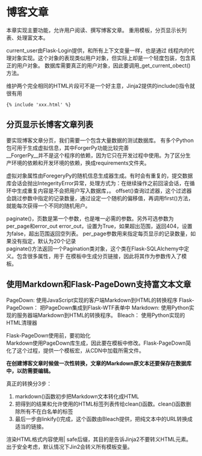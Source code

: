 # 博客文章

本章实现主要功能，允许用户阅读、撰写博客文章。
重用模板，分页显示长列表、处理富文本。

current_user由Flask-Login提供，和所有上下文变量一样，也是通过
线程内的代理对象实现。这个对象的表现类似用户对象，但实际上却是一个轻度包装，包含真正的用户对象。
数据库需要真正的用户对象，因此要调用_get_current_obect()方法。<br>

维护两个完全相同的HTML片段可不是一个好主意，Jinja2提供的include()指令就很有用

    {% include 'xxx.html' %}
## 分页显示长博客文章列表
要实现博客文章分页，我们需要一个包含大量数据的测试数据库。
有多个Python包可用于生成虚拟信息，其中ForgerPy功能比较完善<br>
__ForgerPy__并不是这个程序的依赖，因为它只在开发过程中使用。为了区分生产环境的依赖和开发环境的依赖，换成requirements文件夹。

虚拟对象属性由ForegeryPy的随机信息生成器生成。有时会有重复的，提交数据库会话会抛出IntegerityError异常，处理方式为：在继续操作之前回滚会话，在循环中生成重复内容是不会把用户写入数据库，。
offset()查询过滤器，这个过滤器会跳过参数中指定的记录数量，通过设定一个随机的偏移值，再调用first()方法，就能每次获得一个不同的随机用户。

paginate()，页数是第一个参数，也是唯一必需的参数。另外可选参数为per_page和error_out
error_out，设置为True，如果超出范围，返回404，设置为false，超出范围返回空列表。
per_page参数用来指定每页显示的记录数量，如果没有指定，默认为20个记录<br>
paginate()方法返回一个Pagination类对象，这个类在Flask-SQLAlchemy中定义。包含很多属性，用于
在模板中生成分页链接，因此将其作为参数传入了模板。

## 使用Markdown和Flask-PageDown支持富文本文章
PageDown: 使用JavaScript实现的客户端Markdown到HTML的转换程序
Flask-PageDown： 把PageDown集成到Flask-WTF表单中
Markdown: 使用Python实现的服务器端Markdown到HTML的转换程序。
Bleach： 使用Python实现的HTML清理器

Flask-PageDown使用前，要初始化<br>
Markdown使用PageDown库生成，因此要在模板中修改。Flask-PageDown简化了这个过程，提供一个模板宏，从CDN中加载所需文件。

__在创建博客文章时候做一次性转换，文章的Markdown原文本还要保存在数据库中，以防需要编辑。__

真正的转换分3步：
1. markdown()函数初步把Markdown文本转化成HTML
2. 把得到的结果和允许使用的HTML标签列表传给clean()函数。clean()函数删除所有不在白名单的标签
3. 最后一步由linkify()完成，这个函数由Bleach提供，把纯文本中的URL转换成适当的<a>链接。


渲染HTML格式内容使用| safe后缀，其目的是告诉Jinja2不要转义HTML元素。
出于安全考虑，默认情况下Jin2会转义所有模板变量。